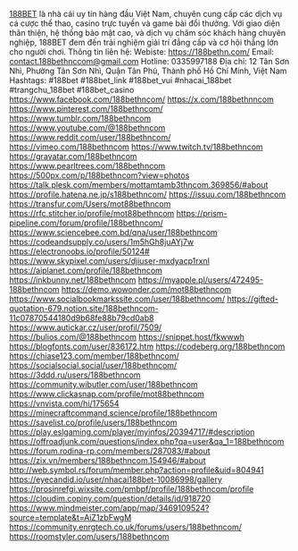 [188BET](https://188bethn.com/) là nhà cái uy tín hàng đầu Việt Nam, chuyên cung cấp các dịch vụ cá cược thể thao, casino trực tuyến và game bài đổi thưởng. Với giao diện thân thiện, hệ thống bảo mật cao, và dịch vụ chăm sóc khách hàng chuyên nghiệp, 188BET đem đến trải nghiệm giải trí đẳng cấp và cơ hội thắng lớn cho người chơi.
Thông tin liên hệ: 
Webiste: https://188bethn.com/
Email: contact.188bethnccom@gmail.com
Hotline: 0335997188
Địa chỉ: 12 Tân Sơn Nhì, Phường Tân Sơn Nhì, Quận Tân Phú, Thành phố Hồ Chí Minh, Việt Nam
Hashtags: #188bet #188bet_link #188bet_vui #nhacai_188bet #trangchu_188bet #188bet_casino
https://www.facebook.com/188bethncom/
https://x.com/188bethnncom
https://www.pinterest.com/188bethncom/
https://www.tumblr.com/188bethncom
https://www.youtube.com/@188bethncom
https://www.reddit.com/user/188bethncom/
https://vimeo.com/188bethncom
https://www.twitch.tv/188bethncom
https://gravatar.com/188bethncom
https://www.pearltrees.com/188bethncom
https://500px.com/p/188bethncom?view=photos
https://talk.plesk.com/members/mottamtamb3thncom.369856/#about
https://profile.hatena.ne.jp/s188bethncom/
https://issuu.com/188bethncom
https://transfur.com/Users/mot88bethncom
https://rfc.stitcher.io/profile/mot88bethncom
https://prism-pipeline.com/forum/profile/188bethncom/
https://www.sciencebee.com.bd/qna/user/188bethncom
https://codeandsupply.co/users/1m5hGh8juAYj7w
https://electronoobs.io/profile/50124#
https://www.skypixel.com/users/djiuser-mxdyacp1rxnl
https://aiplanet.com/profile/188bethncom
https://inkbunny.net/188bethncom
https://myapple.pl/users/472495-188bethncom
https://demo.wowonder.com/mot88bethncom
https://www.socialbookmarkssite.com/user/188bethncom/
https://gifted-quotation-679.notion.site/188bethncom-11c07870544180d9b68fe88b79cd0ab8
https://www.autickar.cz/user/profil/7509/
https://bulios.com/@188bethncom
https://snippet.host/fkwwwh
https://blogfonts.com/user/836172.htm
https://codeberg.org/188bethncom
https://chiase123.com/member/188bethncom/
https://socialsocial.social/user/188bethncom/
https://3ddd.ru/users/188bethncom
https://community.wibutler.com/user/188bethncom
https://www.clickasnap.com/profile/mot88bethncom
https://vnvista.com/hi/175654
https://minecraftcommand.science/profile/188bethncom
https://savelist.co/profile/users/188bethncom
https://play.eslgaming.com/player/myinfos/20394717/#description
https://offroadjunk.com/questions/index.php?qa=user&qa_1=188bethncom
https://forum.rodina-rp.com/members/287083/#about
https://zix.vn/members/188bethncom.154946/#about
http://web.symbol.rs/forum/member.php?action=profile&uid=804941
https://eyecandid.io/user/nhacai188bet-10086998/gallery
https://prosinrefgi.wixsite.com/pmbpf/profile/188bethncom/profile
https://cloudim.copiny.com/question/details/id/918720
https://www.mindmeister.com/app/map/3469109524?source=template&t=AiZ1zbFwgM
https://community.enrgtech.co.uk/forums/users/188bethncom/
https://roomstyler.com/users/188bethncom

